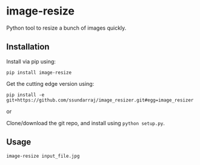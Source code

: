 # image-resize
Python tool to resize a bunch of images quickly.

## Installation

Install via pip using:

`pip install image-resize`

Get the cutting edge version using:

`pip install -e git+https://github.com/ssundarraj/image_resizer.git#egg=image_resizer`

or

Clone/download the git repo, and install using `python setup.py`.

## Usage

`image-resize input_file.jpg`
